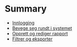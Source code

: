 # Summary

* [Innlogging](logge_pa/README.md)
* [Bevege seg rundt i systemet](bevege_seg_rundt_i_systemet/README.md)
* [Opprett og rediger rapport](opprett_og_rediger_rapport/README.md)
* [Filtrer og eksporter](filtrer_og_eksporter/README.md)

